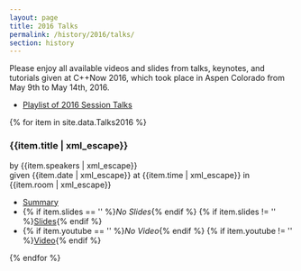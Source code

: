 ```yaml
---
layout: page
title: 2016 Talks
permalink: /history/2016/talks/
section: history
---
```


Please enjoy all available videos and slides from talks, keynotes, and tutorials given at C++Now 2016, which took place in Aspen Colorado from May 9th to May 14th, 2016.

* [Playlist of 2016 Session Talks](https://www.youtube.com/playlist?list=PL_AKIMJc4roU0F3w20Ac77YeOFyvFmaJD)

{% for item in site.data.Talks2016 %}
<div class="panelBox">
    <h3>{{item.title | xml_escape}}</h3>
    <p>
        by {{item.speakers | xml_escape}}
        <br>
        given {{item.date | xml_escape}} at {{item.time | xml_escape}} in {{item.room | xml_escape}}
    </p>
    <ul>
        <li><a href="{{item.sched | uri_escape}}">Summary</a></li>
        <li>
            {% if item.slides == '' %}<span class="greyText"><em>No Slides</em></span>{% endif %}
            {% if item.slides != '' %}<a href="{{item.slides | uri_escape}}">Slides</a>{% endif %}
        </li>
        <li>
            {% if item.youtube == '' %}<span class="greyText"><em>No Video</em></span>{% endif %}
            {% if item.youtube != '' %}<a href="https://youtu.be/{{item.youtube}}" class="panelVideoLink" data-src="{{item.youtube}}">Video</a>{% endif %}
        </li>
    </ul>
</div>
{% endfor %}

<script src="/assets/js/PanelVideoOpener.js"></script>
